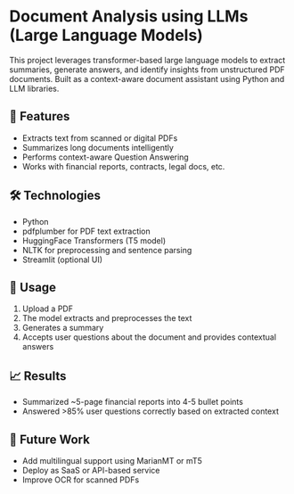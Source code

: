 # Document Analysis using LLMs (Large Language Models)

This project leverages transformer-based large language models to extract summaries, generate answers, and identify insights from unstructured PDF documents. Built as a context-aware document assistant using Python and LLM libraries.

## 🧠 Features

- Extracts text from scanned or digital PDFs
- Summarizes long documents intelligently
- Performs context-aware Question Answering
- Works with financial reports, contracts, legal docs, etc.

## 🛠️ Technologies

- Python
- pdfplumber for PDF text extraction
- HuggingFace Transformers (T5 model)
- NLTK for preprocessing and sentence parsing
- Streamlit (optional UI)


## 🚀 Usage

1. Upload a PDF
2. The model extracts and preprocesses the text
3. Generates a summary
4. Accepts user questions about the document and provides contextual answers

## 📈 Results

- Summarized ~5-page financial reports into 4-5 bullet points
- Answered >85% user questions correctly based on extracted context

## 🔮 Future Work

- Add multilingual support using MarianMT or mT5
- Deploy as SaaS or API-based service
- Improve OCR for scanned PDFs
